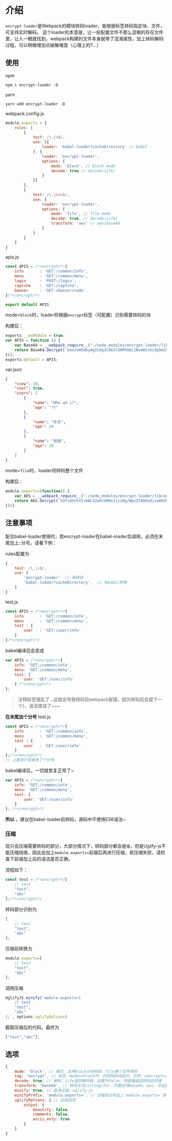 # 介绍
`encrypt-loader`是Webpack的模块转码loader，能根据标签转码指定块、文件，可支持实时解码。
这个loader的本意是，让一些配置文件不那么显眼的存在文件里，让人一眼就找到，webpack构建的文件本身就带了混淆属性，加上转码解码过程，可以稍微增加点破解难度（心理上的?...）

## 使用
npm
```batch
npm i encrypt-loader -D
```

yarn
```batch
yarn add encrypt-loader -D
```

webpack.config.js
```javascript
module.exports = {
	rules: [
		{
			test: /\.js$/,
			use: [{
				loader: 'babel-loader?cacheDirectory' // babel
			}, {
				loader: 'encrypt-loader',
				options: {
					mode: 'block', // block mode
					decode: true // decode(iife)
				}
			}]
		},
		{
			test: /\.json$/,
			use: {
				loader: 'encrypt-loader',
				options: {
					mode: 'file', // file mode
					decode: true, // decode(iife)
					transform: 'aes' // aes|base64
				}
			}
		}
	]
}
```

apis.js
```javascript
const APIS = /*<encrypt>*/{
	info       : 'GET:/common/info',
	menu       : 'GET:/common/menu',
	login      : 'POST:/login',
	captcha    : 'GET:/captcha',
	banner     : 'GET:/banner/code'
}/*</encrypt>*/

export default APIS
```
mode=`block`时，loader将根据`encrypt`标签（可配置）识别需要转码的块

构建后：
```javascript
exports.__esModule = true;
var APIS = function () {
	var Base64 = __webpack_require__("./node_modules/encrypt-loader/lib/base64.js");
	return Base64.Decrypt('ewoJaW5mbyAgICAgICA6ICdHRVQ6L2NvbW1vbi9pbmZvJywKCW1lbnUgICAgICAgOiAnR0VUOi9jb21tb24vbWVudScsCglsb2dpbiAgICAgIDogJ1BPU1Q6L2xvZ2luJywKCWNhcHRjaGEgICAgOiAnR0VUOi9jYXB0Y2hhJywKCWJhbm5lciAgICAgOiAnR0VUOi9iYW5uZXIvY29kZScKfQ==');
}();
exports.default = APIS;
```

var.json
```json
{
	"view": 10,
	"cool": true,
	"users": [
		{
			"name": "Who am i?",
			"age": "??"
		},
		{
			"name": "东东",
			"age": 20
		},
		{
			"name": "丽丽",
			"age": 18
		}
	]
}

```
mode=`file`时，loader将转码整个文件

构建后：
```javascript
module.exports=(function() {
	var AES = __webpack_require__("./node_modules/encrypt-loader/lib/aes.js");
	return AES.Decrypt('U2FsdGVkX1+kWL42w6tkMHs3ls10g/WpxZtAOOedjzwRAVMeqhi/IeOonUbKAngR8iDUdDlz/U3DD3aDNJaH0HF7IL+ZimCeStIJHp4b1pvafuk83mFAc9h6etK3vPDs9eiKujh5F86XUGFInqDYqQNqLk7TX2U42P/NUfsvsKsFC6JinkrWZ+oS/kB8YUMteIC4tg8R/P5Omu4DtSQtqqzeOW95TJ6RIoDX5bmbN/0zkAZMRjIZBqKjYaSErDbrRB0Xfc61G9biiQvIBcrBxQ==');
})()
```

## 注意事项
配合babel-loader使用时，若encrypt-loader在babel-loader后调用，必须在末尾加上`;`分号。请看下例：

rules配置为
```javascript
{
	test: /\.js$/,
	use: [
		'encrypt-loader'  // 再转码
		'babel-loader?cacheDirectory',  // 先babel转换
	]
}
```
test.js
```javascript
const APIS = /*<encrypt>*/{
	info       : 'GET:/common/info',
	menu       : 'GET:/common/menu',
	test : {
		user   : 'GET:/user/info'
	}
}/*</encrypt>*/
```
babel编译后会变成
```javascript
var APIS = /*<encrypt>*/{
	info: 'GET:/common/info',
	menu: 'GET:/common/menu',
	test: {
		user: 'GET:/user/info'
	} /*</encrypt>*/
};
```
> 注释标签错乱了...这就会导致转码后webpack报错，因为转码后会留下一个}，语法错误了~~~

**在末尾加个分号**
test.js
```javascript
const APIS = /*<encrypt>*/{
	info       : 'GET:/common/info',
	menu       : 'GET:/common/menu',
	test : {
		user   : 'GET:/user/info'
	}
};/*</encrypt>*/
// 上面这行末尾多了个分号
```
babel编译后，一切就恢复正常了~
```javascript
var APIS = /*<encrypt>*/{
	info: 'GET:/common/info',
	menu: 'GET:/common/menu',
	test: {
		user: 'GET:/user/info'
	}
}; /*</encrypt>*/
```

**所以** ，建议在babel-loader前转码，源码中不使用ES6语法~

### 压缩
现只会压缩需要转码的部分，大部分情况下，转码部分都会是`值`，但是Uglify-js不能压缩纯值，因此会加上`module.exports=`前缀后再进行压缩，若压缩失败，请检查下前缀加上后的语法是否正确。

流程如下：
```javascript
const test = /*<encrypt>*/[
	// test
	"test",
	"abc"
];/*</encrypt>*/
```

转码部分识别为
```javascript
[
	// test
	"test",
	"abc"
];
```

压缩前转换为
```javascript
module.exports=[
	// test
	"test",
	"abc"
];
```

调用压缩
```javascript
UglifyJS.minify(`module.exports=[
	// test
	"test",
	"abc"
];`, options.uglifyOptions)
```

截取压缩后的代码，最终为
```javascript
["test","abc"];
```


## 选项
```javascript
{
	mode: 'block', // 模式：支持block分块转码，file整个文件转码
	tag: 'encrypt', // 标签：mode==block时，识别转码块标识。示例：<encrypt>code</encrypt>
	decode: true, // 解码：iife返回解码值，设置为false，则直接返回转码后的值
	transform: 'base64', // 转码方法(string|fn)：内置支持base64、aes，可设置自定义方法fn(content, options)
	minify: true, // 启用压缩，uglify-js
	minifyPrefix: 'module.exports=', // 压缩部分将加上`module.exports=`前缀后再压缩（不要带空格，否则压缩后空格丢失，将截取错误）
	uglifyOptions: { // 压缩选项
		output: {
			beautify: false,
			comments: false,
			ascii_only: true
		}
	}
}
```
